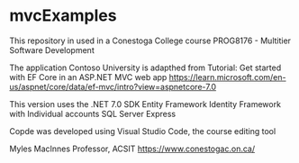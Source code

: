 # mvcExamples

This repository in used in a Conestoga College course PROG8176 - Multitier Software Development

The application Contoso University is adapthed from 
Tutorial: Get started with EF Core in an ASP.NET MVC web app
https://learn.microsoft.com/en-us/aspnet/core/data/ef-mvc/intro?view=aspnetcore-7.0

This version uses the 
  .NET 7.0 SDK
  Entity Framework
  Identity Framework with Individual accounts
  SQL Server Express

Copde was developed using Visual Studio Code, the course editing tool

Myles MacInnes
Professor, ACSIT
https://www.conestogac.on.ca/
